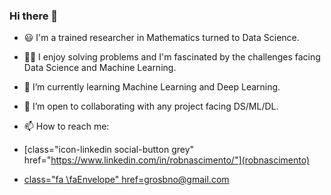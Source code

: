 ### Hi there 👋

- 😃 I'm a trained researcher in Mathematics turned to Data Science. 

- ✍🏽 I enjoy solving problems and I'm fascinated by the challenges facing Data Science and Machine Learning.

- 🌱 I’m currently learning Machine Learning and Deep Learning.

- 👯 I’m open to collaborating with any project facing DS/ML/DL.

- 📫 How to reach me: 

- [class="icon-linkedin social-button grey" href="https://www.linkedin.com/in/robnascimento/"](robnascimento)

- [class="fa \faEnvelope" href=grosbno@gmail.com](grosbno@gmail.com)

<!--
**robnascimento/robnascimento** is a ✨ _special_ ✨ repository because its `README.md` (this file) appears on your GitHub profile.

Here are some ideas to get you started:

- 🔭 I’m currently working on ...
- 🌱 I’m currently learning ...
- 👯 I’m looking to collaborate on ...
- 🤔 I’m looking for help with ...
- 💬 Ask me about ...
- 📫 How to reach me: ...
- 😄 Pronouns: ...
- ⚡ Fun fact: ...
-->
